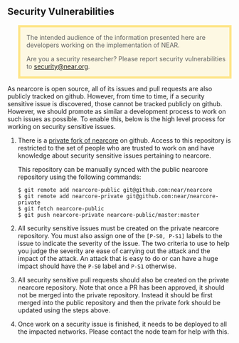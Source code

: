 ## Security Vulnerabilities

<blockquote style="background: rgba(255, 200, 0, 0.1); border: 5px solid rgba(255, 200, 0, 0.4);">

The intended audience of the information presented here are developers working
on the implementation of NEAR.

Are you a security researcher?  Please report security vulnerabilities to
[security@near.org](mailto:security@near.org).

</blockquote>

As nearcore is open source, all of its issues and pull requests are also
publicly tracked on github.  However, from time to time, if a security sensitive
issue is discovered, those cannot be tracked publicly on github.  However, we
should promote as similar a development process to work on such issues as
possible.  To enable this, below is the high level process for working on
security sensitive issues.

1. There is a [private fork of
   nearcore](https://github.com/near/nearcore-private) on github.  Access to
   this repository is restricted to the set of people who are trusted to work on
   and have knowledge about security sensitive issues pertaining to nearcore.

   This repository can be manually synced with the public nearcore repository
   using the following commands:

    ```console
    $ git remote add nearcore-public git@github.com:near/nearcore
    $ git remote add nearcore-private git@github.com:near/nearcore-private
    $ git fetch nearcore-public
    $ git push nearcore-private nearcore-public/master:master
    ```
2. All security sensitive issues must be created on the private nearcore
   repository.  You must also assign one of the `[P-S0, P-S1]` labels to the
   issue to indicate the severity of the issue.  The two criteria to use to help
   you judge the severity are ease of carrying out the attack and the impact of
   the attack. An attack that is easy to do or can have a huge impact should
   have the `P-S0` label and `P-S1` otherwise.

3. All security sensitive pull requests should also be created on the private
   nearcore repository.  Note that once a PR has been approved, it should not be
   merged into the private repository.  Instead it should be first merged into
   the public repository and then the private fork should be updated using the
   steps above.

4. Once work on a security issue is finished, it needs to be deployed to all the
   impacted networks.  Please contact the node team for help with this.
